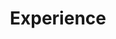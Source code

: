 ---
layout: layouts/experience
title: Experience
nav: true
permalink: /experience/
tags: topLevelPage
weight: 30
---